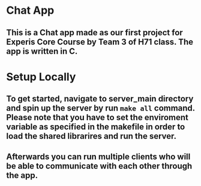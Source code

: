# Chat App

## This is a Chat app made as our first project for Experis Core Course by Team 3 of H71 class. The app is written in C.

# Setup Locally

## To get started, navigate to server_main directory and spin up the server by run `make all` command. Please note that you have to set the enviroment variable as specified in the makefile in order to load the shared librarires and run the server. 
## Afterwards you can run multiple clients who will be able to communicate with each other through the app.
